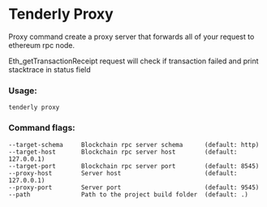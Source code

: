 # Tenderly Proxy

Proxy command create a proxy server that forwards all of your request to ethereum rpc node. 

Eth_getTransactionReceipt request will check if transaction failed and print stacktrace in status field 

### Usage:
    tenderly proxy
    
### Command flags:
    --target-schema     Blockchain rpc server schema      (default: http)
    --target-host       Blockchain rpc server host        (default: 127.0.0.1)
    --target-port       Blockchain rpc server port        (default: 8545)
    --proxy-host        Server host                       (default: 127.0.0.1)
    --proxy-port        Server port                       (default: 9545)
    --path              Path to the project build folder  (default: .)
